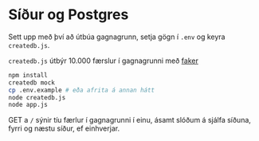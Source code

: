 # Síður og Postgres

Sett upp með því að útbúa gagnagrunn, setja gögn í `.env` og keyra `createdb.js`.

`createdb.js` útbýr 10.000 færslur í gagnagrunni með [faker](https://github.com/faker-js/faker)

```bash
npm install
createdb mock
cp .env.example # eða afrita á annan hátt
node createdb.js
node app.js
```

GET a `/` sýnir tíu færlur í gagnagrunni í einu, ásamt slóðum á sjálfa síðuna, fyrri og næstu síður, ef einhverjar.
